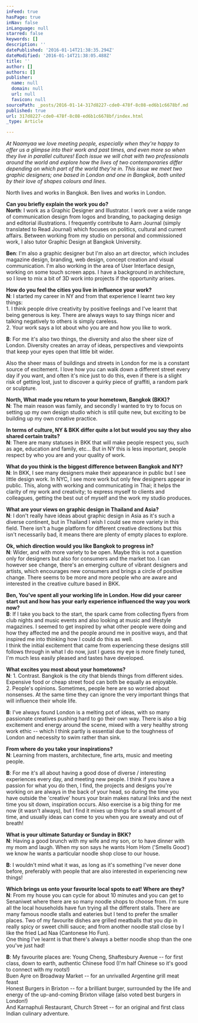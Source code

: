 ```yaml
---
inFeed: true
hasPage: true
inNav: false
inLanguage: null
starred: false
keywords: []
description: ''
datePublished: '2016-01-14T21:38:35.294Z'
dateModified: '2016-01-14T21:38:05.488Z'
title: ''
author: []
authors: []
publisher:
  name: null
  domain: null
  url: null
  favicon: null
sourcePath: _posts/2016-01-14-317d8227-cde0-478f-8c08-ed6b1c6678bf.md
published: true
url: 317d8227-cde0-478f-8c08-ed6b1c6678bf/index.html
_type: Article

---
```

_At Naamyaa we love meeting people, especially when they're happy to offer us a glimpse into their work and past times, and even more so when they live in parallel cultures! Each issue we will chat with two professionals around the world and explore how the lives of two contemporaries differ depending on which part of the world they're in. This issue we meet two graphic designers; one based in London and one in Bangkok, both united by their love of shapes colours and lines_.

North lives and works in Bangkok. Ben lives and works in London.

**Can you briefly explain the work you do?**  
**North**: I work as a Graphic Designer and Illustrator. I work over a wide range of communication design from logos and branding, to packaging design and editorial illustrations. I frequently contribute to Aarn Journal (simply translated to Read Journal) which focuses on politics, cultural and current affairs. Between working from my studio on personal and commissioned work, I also tutor Graphic Design at Bangkok University.

**Ben**: I'm also a graphic designer but I'm also an art director, which includes magazine design, branding, web design, concept creation and visual communication. I'm also working in the area of User Interface design, working on some touch screen apps. I have a background in architecture, so I love to mix a bit of 3D work into projects if the opportunity arises.

**How do you feel the cities you live in influence your work?**  
**N**: I started my career in NY and from that experience I learnt two key things:  
1\. I think people drive creativity by positive feelings and I've learnt that being generous is key. There are always ways to say things nicer and talking negatively to others is simply careless.  
2\. Your work says a lot about who you are and how you like to work.

**B**: For me it's also two things, the diversity and also the sheer size of London. Diversity creates an array of ideas, perspectives and viewpoints that keep your eyes open that little bit wider.

Also the sheer mass of buildings and streets in London for me is a constant source of excitement. I love how you can walk down a different street every day if you want, and often it's nice just to do this, even if there is a slight risk of getting lost, just to discover a quirky piece of graffiti, a random park or sculpture.

**North, What made you return to your hometown, Bangkok (BKK)?**  
**N**: The main reason was family, and secondly I wanted to try to focus on setting up my own design studio which is still quite new, but exciting to be building up my own creative practice.

**In terms of culture, NY & BKK differ quite a lot but would you say they also shared certain traits?**  
**N**: There are many statuses in BKK that will make people respect you, such as age, education and family, etc... But in NY this is less important, people respect by who you are and your quality of work.

**What do you think is the biggest difference between Bangkok and NY?**  
**N**: In BKK, I see many designers make their appearance in public but I see little design work. In NYC, I see more work but only few designers appear in public. This, along with working and communicating in Thai; it helps the clarity of my work and creativity; to express myself to clients and colleagues, getting the best out of myself and the work my studio produces.

**What are your views on graphic design in Thailand and Asia?**  
**N**: I don't really have ideas about graphic design in Asia as it's such a diverse continent, but in Thailand I wish I could see more variety in this field. There isn't a huge platform for different creative directions but this isn't necessarily bad, it means there are plenty of empty places to explore.

**Ok, which direction would you like Bangkok to progress in?**  
**N**: Wider, and with more variety to be open. Maybe this is not a question only for designers but also for consumers and the market too. I can however see change, there's an emerging culture of vibrant designers and artists, which encourages new consumers and brings a circle of positive change. There seems to be more and more people who are aware and interested in the creative culture based in BKK.

**Ben, You've spent all your working life in London. How did your career start out and how has your early experience influenced the way you work now?**  
**B**: If I take you back to the start, the spark came from collecting flyers from club nights and music events and also looking at music and lifestyle magazines. I seemed to get inspired by what other people were doing and how they affected me and the people around me in positive ways, and that inspired me into thinking how I could do this as well.  
I think the initial excitement that came from experiencing these designs still follows through in what I do now, just I guess my eye is more finely tuned, I'm much less easily pleased and tastes have developed.

**What excites you most about your hometowns?**  
**N**: 1\. Contrast. Bangkok is the city that blends things from different sides. Expensive food or cheap street food can both be equally as enjoyable.  
2\. People's opinions. Sometimes, people here are so worried about nonsenses. At the same time they can ignore the very important things that will influence their whole life.

**B**: I've always found London is a melting pot of ideas, with so many passionate creatives pushing hard to go their own way. There is also a big excitement and energy around the scene, mixed with a very healthy strong work ethic -- which I think partly is essential due to the toughness of London and necessity to swim rather than sink.

**From where do you take your inspirations?**  
**N**: Learning from masters, architecture, fine arts, music and meeting people.

**B**: For me it's all about having a good dose of diverse / interesting experiences every day, and meeting new people. I think if you have a passion for what you do then, I find, the projects and designs you're working on are always in the back of your head, so during the time you have outside the 'creative' hours your brain makes natural links and the next time you sit down, inspiration occurs. Also exercise is a big thing for me now (it wasn't always), but I find it mixes up things for a small amount of time, and usually ideas can come to you when you are sweaty and out of breath!

**What is your ultimate Saturday or Sunday in BKK?**  
**N**: Having a good brunch with my wife and my son, or to have dinner with my mom and laugh. When my son says he wants Hom Hom ('Smells Good') we know he wants a particular noodle shop close to our house.

**B**: I wouldn't mind what it was, as long as it's something I've never done before, preferably with people that are also interested in experiencing new things!

**Which brings us onto your favourite local spots to eat! Where are they?**  
**N**: From my house you can cycle for about 10 minutes and you can get to Senaniwet where there are so many noodle shops to choose from. I'm sure all the local households have fun trying all the different stalls. There are many famous noodle stalls and eateries but I tend to prefer the smaller places. Two of my favourite dishes are grilled meatballs that you dip in really spicy or sweet chilli sauce; and from another noodle stall close by I like the fried Lad Naa (Cantonese Ho Fun).  
One thing I've learnt is that there's always a better noodle shop than the one you've just had!

**B**: My favourite places are: Young Cheng, Shaftesbury Avenue -- for first class, down to earth, authentic Chinese food (I'm half Chinese so it's good to connect with my roots!)  
Buen Ayre on Broadway Market -- for an unrivalled Argentine grill meat feast  
Honest Burgers in Brixton -- for a brilliant burger, surrounded by the life and energy of the up-and-coming Brixton village (also voted best burgers in London!)  
And Karnaphuli Restaurant, Church Street -- for an original and first class Indian culinary adventure.